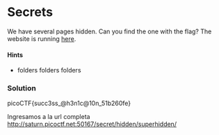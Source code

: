 # Secrets
We have several pages hidden. Can you find the one with the flag? The website is running [here](http://saturn.picoctf.net:50167/).

#### Hints
- folders folders folders

### Solution
picoCTF{succ3ss_@h3n1c@10n_51b260fe}

Ingresamos a la url completa
http://saturn.picoctf.net:50167/secret/hidden/superhidden/
